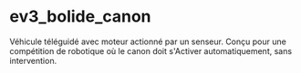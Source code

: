 # ev3_bolide_canon
 Véhicule téléguidé avec moteur actionné par un senseur. Conçu pour une compétition de robotique où le canon doit s'Activer automatiquement, sans intervention.
